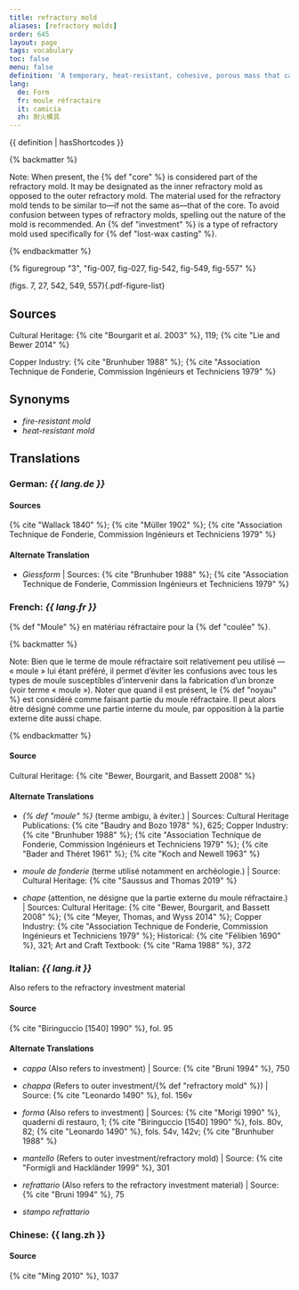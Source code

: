 ```yaml
---
title: refractory mold
aliases: [refractory molds]
order: 645
layout: page
tags: vocabulary
toc: false
menu: false
definition: 'A temporary, heat-resistant, cohesive, porous mass that captures the fine impression of the {% def "model" %} to be reproduced and forms the void into which the molten metal will be {% def "cast (v.)" "cast" %}. Investment, green sand, and ceramic shell are examples of refractory molds.'
lang:
  de: Form
  fr: moule réfractaire
  it: camicia
  zh: 耐火模具
---
```


{{ definition | hasShortcodes }}

{% backmatter %}

Note: When present, the {% def "core" %} is considered part of the refractory mold. It may be designated as the inner refractory mold as opposed to the outer refractory mold. The material used for the refractory mold tends to be similar to—if not the same as—that of the core. To avoid confusion between types of refractory molds, spelling out the nature of the mold is recommended. An {% def "investment" %} is a type of refractory mold used specifically for {% def "lost-wax casting" %}.

{% endbackmatter %}

{% figuregroup "3", "fig-007, fig-027, fig-542, fig-549, fig-557" %}

(figs. 7, 27, 542, 549, 557){.pdf-figure-list}

## Sources

Cultural Heritage: {% cite "Bourgarit et al. 2003" %}, 119; {% cite "Lie and Bewer 2014" %}

Copper Industry: {% cite "Brunhuber 1988" %}; {% cite "Association Technique de Fonderie, Commission Ingénieurs et Techniciens 1979" %}

## Synonyms

- *fire-resistant mold*
- *heat-resistant mold*

## Translations

<div class="accordion">

### **German**: *{{ lang.de }}*

#### Sources

{% cite "Wallack 1840" %}; {% cite "Müller 1902" %}; {% cite "Association Technique de Fonderie, Commission Ingénieurs et Techniciens 1979" %}

#### Alternate Translation

- *Giessform* | Sources: {% cite "Brunhuber 1988" %}; {% cite "Association Technique de Fonderie, Commission Ingénieurs et Techniciens 1979" %}

### **French**: *{{ lang.fr }}*

{% def "Moule" %} en matériau réfractaire pour la {% def "coulée" %}.

{% backmatter %}

Note: Bien que le terme de moule réfractaire soit relativement peu utilisé — « moule » lui étant préféré, il permet d’éviter les confusions avec tous les types de moule susceptibles d’intervenir dans la fabrication d’un bronze (voir terme « moule »). Noter que quand il est présent, le {% def "noyau" %} est considéré comme faisant partie du moule réfractaire. Il peut alors être désigné comme une partie interne du moule, par opposition à la partie externe dite aussi chape.

{% endbackmatter %}

#### Source

Cultural Heritage: {% cite "Bewer, Bourgarit, and Bassett 2008" %}

#### Alternate Translations

- *{% def "moule" %}* (terme ambigu, à éviter.) | Sources: Cultural Heritage Publications: {% cite "Baudry and Bozo 1978" %}, 625; Copper Industry: {% cite "Brunhuber 1988" %}; {% cite "Association Technique de Fonderie, Commission Ingénieurs et Techniciens 1979" %}; {% cite "Bader and Théret 1961" %}; {% cite "Koch and Newell 1963" %}

- *moule de fonderie* (terme utilisé notamment en archéologie.) | Source: Cultural Heritage: {% cite "Saussus and Thomas 2019" %}

- *chape* (attention, ne désigne que la partie externe du moule réfractaire.) | Sources: Cultural Heritage: {% cite "Bewer, Bourgarit, and Bassett 2008" %}; {% cite "Meyer, Thomas, and Wyss 2014" %}; Copper Industry: {% cite "Association Technique de Fonderie, Commission Ingénieurs et Techniciens 1979" %}; Historical: {% cite "Félibien 1690" %}, 321; Art and Craft Textbook: {% cite "Rama 1988" %}, 372

### **Italian**: *{{ lang.it }}*

Also refers to the refractory investment material

#### Source

{% cite "Biringuccio [1540] 1990" %}, fol. 95

#### Alternate Translations

- *cappa* (Also refers to investment) | Source: {% cite "Bruni 1994" %}, 750

- *chappa* (Refers to outer investment/{% def "refractory mold" %}) | Source: {% cite "Leonardo 1490" %}, fol. 156v

- *forma* (Also refers to investment) | Sources: {% cite "Morigi 1990" %}, quaderni di restauro, 1; {% cite "Biringuccio [1540] 1990" %}, fols. 80v, 82; {% cite "Leonardo 1490" %}, fols. 54v, 142v; {% cite "Brunhuber 1988" %}

- *mantello* (Refers to outer investment/refractory mold) | Source: {% cite "Formigli and Hackländer 1999" %}, 301

- *refrattario* (Also refers to the refractory investment material) | Source: {% cite "Bruni 1994" %}, 75

- *stampo refrattario*

### **Chinese**: {{ lang.zh }}

#### Source

{% cite "Ming 2010" %}, 1037

</div>
